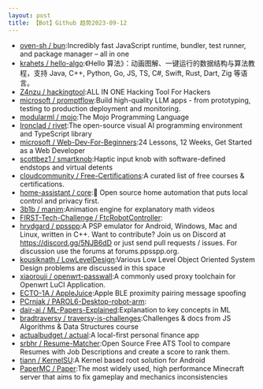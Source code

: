 ```yaml
---
layout: post
title: 【Bot】Github 趋势2023-09-12
---
```


* [oven-sh / bun](https://github.com/oven-sh/bun):Incredibly fast JavaScript runtime, bundler, test runner, and package manager – all in one
* [krahets / hello-algo](https://github.com/krahets/hello-algo):《Hello 算法》：动画图解、一键运行的数据结构与算法教程，支持 Java, C++, Python, Go, JS, TS, C#, Swift, Rust, Dart, Zig 等语言。
* [Z4nzu / hackingtool](https://github.com/Z4nzu/hackingtool):ALL IN ONE Hacking Tool For Hackers
* [microsoft / promptflow](https://github.com/microsoft/promptflow):Build high-quality LLM apps - from prototyping, testing to production deployment and monitoring.
* [modularml / mojo](https://github.com/modularml/mojo):The Mojo Programming Language
* [Ironclad / rivet](https://github.com/Ironclad/rivet):The open-source visual AI programming environment and TypeScript library
* [microsoft / Web-Dev-For-Beginners](https://github.com/microsoft/Web-Dev-For-Beginners):24 Lessons, 12 Weeks, Get Started as a Web Developer
* [scottbez1 / smartknob](https://github.com/scottbez1/smartknob):Haptic input knob with software-defined endstops and virtual detents
* [cloudcommunity / Free-Certifications](https://github.com/cloudcommunity/Free-Certifications):A curated list of free courses & certifications.
* [home-assistant / core](https://github.com/home-assistant/core):🏡 Open source home automation that puts local control and privacy first.
* [3b1b / manim](https://github.com/3b1b/manim):Animation engine for explanatory math videos
* [FIRST-Tech-Challenge / FtcRobotController](https://github.com/FIRST-Tech-Challenge/FtcRobotController):
* [hrydgard / ppsspp](https://github.com/hrydgard/ppsspp):A PSP emulator for Android, Windows, Mac and Linux, written in C++. Want to contribute? Join us on Discord at https://discord.gg/5NJB6dD or just send pull requests / issues. For discussion use the forums at forums.ppsspp.org.
* [kousiknath / LowLevelDesign](https://github.com/kousiknath/LowLevelDesign):Various Low Level Object Oriented System Design problems are discussed in this space
* [xiaorouji / openwrt-passwall](https://github.com/xiaorouji/openwrt-passwall):A commonly used proxy toolchain for Openwrt LuCI Application.
* [ECTO-1A / AppleJuice](https://github.com/ECTO-1A/AppleJuice):Apple BLE proximity pairing message spoofing
* [PCrnjak / PAROL6-Desktop-robot-arm](https://github.com/PCrnjak/PAROL6-Desktop-robot-arm):
* [dair-ai / ML-Papers-Explained](https://github.com/dair-ai/ML-Papers-Explained):Explanation to key concepts in ML
* [bradtraversy / traversy-js-challenges](https://github.com/bradtraversy/traversy-js-challenges):Challenges & docs from JS Algorithms & Data Structures course
* [actualbudget / actual](https://github.com/actualbudget/actual):A local-first personal finance app
* [srbhr / Resume-Matcher](https://github.com/srbhr/Resume-Matcher):Open Source Free ATS Tool to compare Resumes with Job Descriptions and create a score to rank them.
* [tiann / KernelSU](https://github.com/tiann/KernelSU):A Kernel based root solution for Android
* [PaperMC / Paper](https://github.com/PaperMC/Paper):The most widely used, high performance Minecraft server that aims to fix gameplay and mechanics inconsistencies
